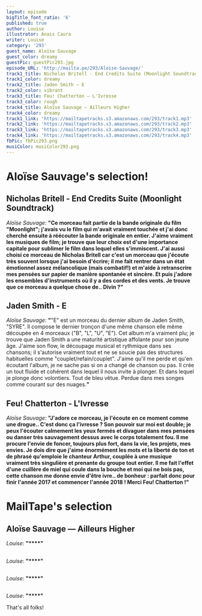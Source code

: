 ```yaml
---
layout: episode
bigTitle_font_ratio: '6'
published: true
author: Louise
illustrator: Anais Caura
writer: Louise
category: '293'
guest_name: Aloïse Sauvage
guest_color: dreamy
guestPic: guestPic293.jpg
episode_URL: 'http://mailta.pe/293/Aloise-Sauvage/'
track1_title: Nicholas Britell - End Credits Suite (Moonlight Soundtrack)
track1_color: dreamy
track2_title: Jaden Smith — E
track2_color: vibrant
track3_title: Feu! Chatterton — L'Ivresse
track3_color: rough
track4_title: Aloïse Sauvage — Ailleurs Higher
track4_color: dreamy
track1_link: 'https://mailtapetracks.s3.amazonaws.com/293/track1.mp3'
track2_link: 'https://mailtapetracks.s3.amazonaws.com/293/track2.mp3'
track3_link: 'https://mailtapetracks.s3.amazonaws.com/293/track3.mp3'
track4_link: 'https://mailtapetracks.s3.amazonaws.com/293/track4.mp3'
fbPic: fbPic293.png
musiColor: musiColor293.png
---
```

<p id="introduction"></p>
<p></p>

# Aloïse Sauvage's selection!


## Nicholas Britell - End Credits Suite (Moonlight Soundtrack)
_Aloïse Sauvage_: **"**Ce morceau fait partie de la bande originale du film "Moonlight"; j'avais vu le film qui m'avait vraiment touchée et j'ai donc cherché ensuite à réécouter la bande originale en entier. J'aime vraiment les musiques de film; je trouve que leur choix est d'une importance capitale pour sublimer le film dans lequel elles s'immiscent.
J'ai aussi choisi ce morceau de Nicholas Britell car c'est un morceau que j'écoute très souvent lorsque j'ai besoin d'écrire; il me fait rentrer dans un état émotionnel assez mélancolique (mais combatif!) et m'aide à retranscrire mes pensées sur papier de manière spontanée et sincère.
Et puis j'adore les ensembles d'instruments où il y a des cordes et des vents. Je trouve que ce morceau a quelque chose de.. Divin ?**"**

## Jaden Smith - E
_Aloïse Sauvage_: **"**"E" est un morceau du dernier album de Jaden Smith, "SYRE". Il compose le dernier tronçon d'une même chanson elle même découpée en 4 morceaux ("B", "L", "U", "E").
Cet album m'a vraiment plu; je trouve que Jaden Smith a une maturité artistique affolante pour son jeune âge. J'aime son flow, le découpage musical et rythmique dans ses chansons; il s'autorise vraiment tout et ne se soucie pas des structures habituelles comme "couplet/refain/couplet". J'aime qu'il me perde et qu'en écoutant l'album, je ne sache pas si on a changé de chanson ou pas. Il crée un tout fluide et cohérent dans lequel il nous invite à plonger. Et dans lequel je plonge donc volontiers. Tout de bleu vêtue. Perdue dans mes songes comme courant sur des nuages.**"**

## Feu! Chatterton - L'Ivresse
_Aloïse Sauvage_: **"**J'adore ce morceau, je l'écoute en ce moment comme une drogue.. C'est donc ça l'ivresse ? Son pouvoir sur moi est double; je peux l'écouter calmement les yeux fermés et divaguer dans mes pensées ou danser très sauvagement dessus avec le corps totalement fou. Il me procure l'envie de foncer, toujours plus fort, dans la vie, les projets, mes envies. Je dois dire que j'aime énormément les mots et la liberté de ton et de phrasé qu'emploie le chanteur Arthur, couplée à une musique vraiment très singulière et prenante du groupe tout entier. Il me fait l'effet d'une cuillère de miel qui coule dans la bouche et moi qui ne bois pas, cette chanson me donne envie d'être ivre.. de bonheur : parfait donc pour finir l'année 2017 et commencer l'année 2018 ! Merci Feu! Chatterton !**"**


# MailTape's selection

## Aloïse Sauvage — Ailleurs Higher
_Louise_: **"****"**

## 
_Louise_: **"****"**

## 
_Louise_: **"****"**

## 
_Louise_: **"****"**

<p id="outroduction">That's all folks! </p>
